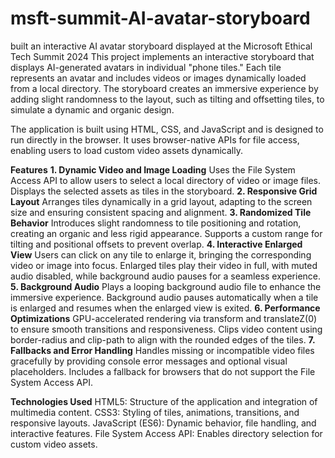 # msft-summit-AI-avatar-storyboard
built an interactive AI avatar storyboard displayed at the Microsoft Ethical Tech Summit 2024
This project implements an interactive storyboard that displays AI-generated avatars in individual "phone tiles." Each tile represents an avatar and includes videos or images dynamically loaded from a local directory. The storyboard creates an immersive experience by adding slight randomness to the layout, such as tilting and offsetting tiles, to simulate a dynamic and organic design.

The application is built using HTML, CSS, and JavaScript and is designed to run directly in the browser. It uses browser-native APIs for file access, enabling users to load custom video assets dynamically.

**Features**
**1. Dynamic Video and Image Loading**
Uses the File System Access API to allow users to select a local directory of video or image files.
Displays the selected assets as tiles in the storyboard.
**2. Responsive Grid Layout**
Arranges tiles dynamically in a grid layout, adapting to the screen size and ensuring consistent spacing and alignment.
**3. Randomized Tile Behavior**
Introduces slight randomness to tile positioning and rotation, creating an organic and less rigid appearance.
Supports a custom range for tilting and positional offsets to prevent overlap.
**4. Interactive Enlarged View**
Users can click on any tile to enlarge it, bringing the corresponding video or image into focus.
Enlarged tiles play their video in full, with muted audio disabled, while background audio pauses for a seamless experience.
**5. Background Audio**
Plays a looping background audio file to enhance the immersive experience.
Background audio pauses automatically when a tile is enlarged and resumes when the enlarged view is exited.
**6. Performance Optimizations**
GPU-accelerated rendering via transform and translateZ(0) to ensure smooth transitions and responsiveness.
Clips video content using border-radius and clip-path to align with the rounded edges of the tiles.
**7. Fallbacks and Error Handling**
Handles missing or incompatible video files gracefully by providing console error messages and optional visual placeholders.
Includes a fallback for browsers that do not support the File System Access API.

**Technologies Used**
HTML5: Structure of the application and integration of multimedia content.
CSS3: Styling of tiles, animations, transitions, and responsive layouts.
JavaScript (ES6): Dynamic behavior, file handling, and interactive features.
File System Access API: Enables directory selection for custom video assets.
